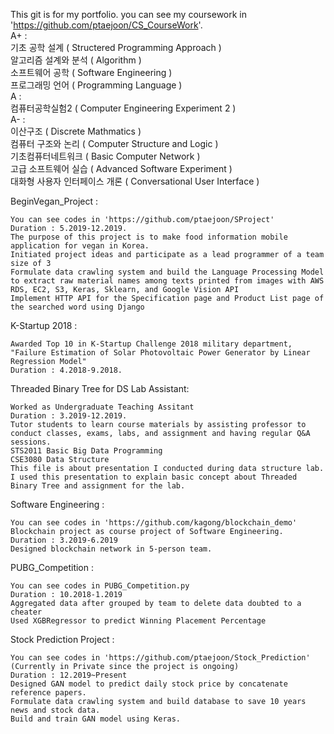 This git is for my portfolio. you can see my coursework in 'https://github.com/ptaejoon/CS_CourseWork'.  
A+ :  
	기초 공학 설계 ( Structered Programming Approach )  
	알고리즘 설계와 분석 ( Algorithm )  
	소프트웨어 공학 ( Software Engineering )  
	프로그래밍 언어 ( Programming Language )  
A :  
	컴퓨터공학실험2 ( Computer Engineering Experiment 2 )  
A- :  
	이산구조 ( Discrete Mathmatics )  
	컴퓨터 구조와 논리 ( Computer Structure and Logic )  
	기초컴퓨터네트워크 ( Basic Computer Network )  
	고급 소프트웨어 실습 ( Advanced Software Experiment )  
	대화형 사용자 인터페이스 개론 ( Conversational User Interface )

BeginVegan_Project :  
	
	You can see codes in 'https://github.com/ptaejoon/SProject'  
	Duration : 5.2019-12.2019.  
	The purpose of this project is to make food information mobile application for vegan in Korea.  
	Initiated project ideas and participate as a lead programmer of a team size of 3  
	Formulate data crawling system and build the Language Processing Model to extract raw material names among texts printed from images with AWS RDS, EC2, S3, Keras, Sklearn, and Google Vision API  
	Implement HTTP API for the Specification page and Product List page of the searched word using Django  

K-Startup 2018 :  
	
	Awarded Top 10 in K-Startup Challenge 2018 military department, "Failure Estimation of Solar Photovoltaic Power Generator by Linear Regression Model"  
	Duration : 4.2018-9.2018.  

Threaded Binary Tree for DS Lab Assistant:  
	
	Worked as Undergraduate Teaching Assitant  
	Duration : 3.2019-12.2019.  
	Tutor students to learn course materials by assisting professor to conduct classes, exams, labs, and assignment and having regular Q&A sessions.  
	STS2011 Basic Big Data Programming  
	CSE3080 Data Structure  
	This file is about presentation I conducted during data structure lab. I used this presentation to explain basic concept about Threaded Binary Tree and assignment for the lab.  

Software Engineering :  
	
	You can see codes in 'https://github.com/kagong/blockchain_demo'
	Blockchain project as course project of Software Engineering.  
	Duration : 3.2019-6.2019
	Designed blockchain network in 5-person team.  

PUBG_Competition :  
	 
	You can see codes in PUBG_Competition.py  
	Duration : 10.2018-1.2019  
	Aggregated data after grouped by team to delete data doubted to a cheater  
	Used XGBRegressor to predict Winning Placement Percentage  


Stock Prediction Project :  

	You can see codes in 'https://github.com/ptaejoon/Stock_Prediction' (Currently in Private since the project is ongoing)
	Duration : 12.2019~Present  
	Designed GAN model to predict daily stock price by concatenate reference papers.  
	Formulate data crawling system and build database to save 10 years news and stock data.  
	Build and train GAN model using Keras.  


